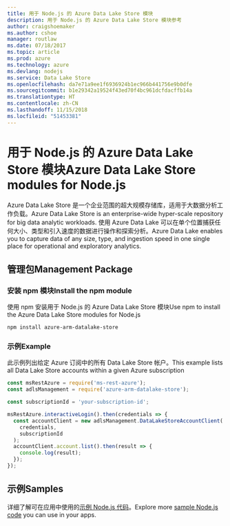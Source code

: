 ```yaml
---
title: 用于 Node.js 的 Azure Data Lake Store 模块
description: 用于 Node.js 的 Azure Data Lake Store 模块参考
author: craigshoemaker
ms.author: cshoe
manager: routlaw
ms.date: 07/18/2017
ms.topic: article
ms.prod: azure
ms.technology: azure
ms.devlang: nodejs
ms.service: Data Lake Store
ms.openlocfilehash: da7e71a9ee1f6936924b1ec966b441756e9b0dfe
ms.sourcegitcommit: b1e29342a19524f43ed70f4bc961dcfdacffb14a
ms.translationtype: HT
ms.contentlocale: zh-CN
ms.lasthandoff: 11/15/2018
ms.locfileid: "51453381"
---
```

# <a name="azure-data-lake-store-modules-for-nodejs"></a><span data-ttu-id="6efbb-103">用于 Node.js 的 Azure Data Lake Store 模块</span><span class="sxs-lookup"><span data-stu-id="6efbb-103">Azure Data Lake Store modules for Node.js</span></span>

<span data-ttu-id="6efbb-104">Azure Data Lake Store 是一个企业范围的超大规模存储库，适用于大数据分析工作负载。</span><span class="sxs-lookup"><span data-stu-id="6efbb-104">Azure Data Lake Store is an enterprise-wide hyper-scale repository for big data analytic workloads.</span></span> <span data-ttu-id="6efbb-105">使用 Azure Data Lake 可以在单个位置捕获任何大小、类型和引入速度的数据进行操作和探索分析。</span><span class="sxs-lookup"><span data-stu-id="6efbb-105">Azure Data Lake enables you to capture data of any size, type, and ingestion speed in one single place for operational and exploratory analytics.</span></span>

## <a name="management-package"></a><span data-ttu-id="6efbb-106">管理包</span><span class="sxs-lookup"><span data-stu-id="6efbb-106">Management Package</span></span>

### <a name="install-the-npm-module"></a><span data-ttu-id="6efbb-107">安装 npm 模块</span><span class="sxs-lookup"><span data-stu-id="6efbb-107">Install the npm module</span></span>

<span data-ttu-id="6efbb-108">使用 npm 安装用于 Node.js 的 Azure Data Lake Store 模块</span><span class="sxs-lookup"><span data-stu-id="6efbb-108">Use npm to install the Azure Data Lake Store modules for Node.js</span></span>

```bash
npm install azure-arm-datalake-store
```

### <a name="example"></a><span data-ttu-id="6efbb-109">示例</span><span class="sxs-lookup"><span data-stu-id="6efbb-109">Example</span></span>

<span data-ttu-id="6efbb-110">此示例列出给定 Azure 订阅中的所有 Data Lake Store 帐户。</span><span class="sxs-lookup"><span data-stu-id="6efbb-110">This example lists all Data Lake Store accounts within a given Azure subscription</span></span>

```javascript
const msRestAzure = require('ms-rest-azure');
const adlsManagement = require('azure-arm-datalake-store');

const subscriptionId = 'your-subscription-id';

msRestAzure.interactiveLogin().then(credentials => {
  const accountClient = new adlsManagement.DataLakeStoreAccountClient(
    credentials,
    subscriptionId
  );
  accountClient.account.list().then(result => {
    console.log(result);
  });
});
```

## <a name="samples"></a><span data-ttu-id="6efbb-111">示例</span><span class="sxs-lookup"><span data-stu-id="6efbb-111">Samples</span></span>

<span data-ttu-id="6efbb-112">详细了解可在应用中使用的[示例 Node.js 代码](https://azure.microsoft.com/resources/samples/?platform=nodejs)。</span><span class="sxs-lookup"><span data-stu-id="6efbb-112">Explore more [sample Node.js code](https://azure.microsoft.com/resources/samples/?platform=nodejs) you can use in your apps.</span></span>

